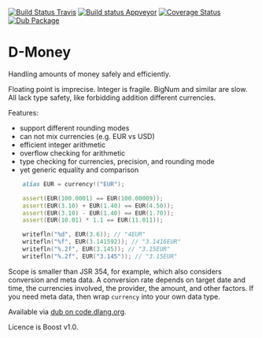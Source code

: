 [![Build Status Travis](https://travis-ci.org/dlang-community/d-money.svg?branch=master)](https://travis-ci.org/dlang-community/d-money)
[![Build status Appveyor](https://ci.appveyor.com/api/projects/status/n6q6m5975c4h219m/branch/master?svg=true)](https://ci.appveyor.com/project/qznc/d-money/branch/master)
[![Coverage Status](https://coveralls.io/repos/github/dlang-community/d-money/badge.svg?branch=master)](https://coveralls.io/github/dlang-community/d-money?branch=master)
[![Dub Package](https://img.shields.io/dub/v/money.svg)](https://code.dlang.org/packages/money)

# D-Money

Handling amounts of money safely and efficiently.

Floating point is imprecise. Integer is fragile.
BigNum and similar are slow.
All lack type safety, like forbidding addition different currencies.

Features:

* support different rounding modes
* can not mix currencies (e.g. EUR vs USD)
* efficient integer arithmetic
* overflow checking for arithmetic
* type checking for currencies, precision, and rounding mode
* yet generic equality and comparison


```d
    alias EUR = currency!("EUR");

    assert(EUR(100.0001) == EUR(100.00009));
    assert(EUR(3.10) + EUR(1.40) == EUR(4.50));
    assert(EUR(3.10) - EUR(1.40) == EUR(1.70));
    assert(EUR(10.01) * 1.1 == EUR(11.011));

    writefln("%d", EUR(3.6)); // "4EUR"
    writefln("%f", EUR(3.141592)); // "3.1416EUR"
    writefln("%.2f", EUR(3.145)); // "3.15EUR"
    writefln("%.2f", EUR("3.145")); // "3.15EUR"
```

Scope is smaller than JSR 354, for example,
which also considers conversion and meta data.
A conversion rate depends on target date and time,
the currencies involved, the provider, the amount, and other factors.
If you need meta data,
then wrap `currency` into your own data type.

Available via [dub on code.dlang.org](http://code.dlang.org/packages/money).

Licence is Boost v1.0.
